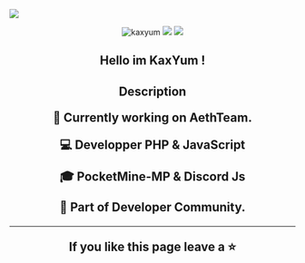<p align="center">
 
</p align="center">
<img src="https://www.favorisxp.com/fonds-decran/paysages/paysage-fond-ecran-montagne-soleil-violet-wallpaper-favorisxp.jpg" />

<p align="center">
 
 <img src="https://komarev.com/ghpvc/?username=skilozz&label=Profile%20views&color=00C301&style=flat" alt="kaxyum" />
 <img src="https://badges.pufler.dev/repos/kaxyum"/>
 <img src="https://badges.pufler.dev/commits/monthly/kaxyum" />

 <h2 align="center">Hello im KaxYum !</p>

<h2 align="center">Description</p>

</p>

:telescope: Currently working on AethTeam.</p>
:computer: Developper PHP & JavaScript</p>
:mortar_board: PocketMine-MP & Discord Js</p>
:gem: Part of Developer Community.</p>
<hr>
<p align="center">If you like this page leave a ⭐ <!---
kaxyum/kaxyum is a ✨ special ✨ repository because its `README.md` (this file) appears on your GitHub profile.
You can click the Preview link to take a look at your changes.
--->
